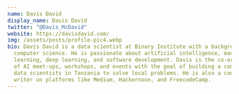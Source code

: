 ```yaml
---
name: Davis David
display_name: Davis David
twitter: "@Davis_McDavid"
website: https://davisdavid.com/
img: /assets/posts/profile-pic4.webp
bio: Davis David is a data scientist at Binary Institute with a background in
  computer science. He is passionate about artificial intelligence, machine
  learning, deep learning, and software development. Davis is the co-organizer
  of AI meet-ups, workshops, and events with the goal of building a community of
  data scientists in Tanzania to solve local problems. He is also a content
  writer on platforms like Medium, Hackernoon, and FreecodeCamp.
---
```

